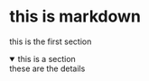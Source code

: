 # this is markdown
this is the first section

<details open>
<summary>this is a section </summary>
these are the details
</details>
